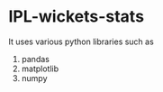 # IPL-wickets-stats

It uses various python libraries such as 
  1. pandas
  2. matplotlib
  3. numpy
